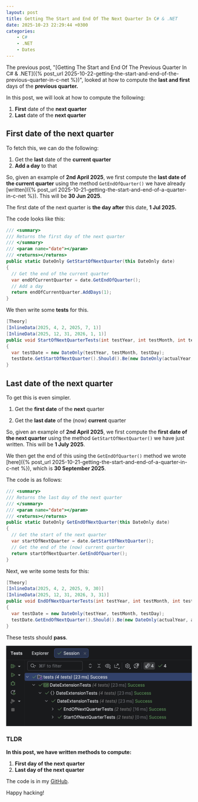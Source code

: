 ```yaml
---
layout: post
title: Getting The Start and End Of The Next Quarter In C# & .NET
date: 2025-10-23 22:29:44 +0300
categories:
    - C#
    - .NET
    - Dates
---
```


The previous post, "[Getting The Start and End Of The Previous Quarter In C# & .NET]({% post_url 2025-10-22-getting-the-start-and-end-of-the-previous-quarter-in-c-net %})", looked at how to compute the **last and first** days of the **previous quarter.**

In this post, we will look at how to compute the following:

1. **First** date of the **next quarter**
2. **Last** date of the **next quarter**

## First date of the next quarter

To fetch this, we can do the following:

1. Get the **last** date of the **current quarter**
2. **Add a day** to that

So, given an example of **2nd April 2025**, we first compute the **last date of the current quarter** using the method `GetEndOfQuarter()` we have already [written]({% post_url 2025-10-21-getting-the-start-and-end-of-a-quarter-in-c-net %}). This will be **30 Jun 2025**.

The first date of the next quarter is **the day after** this date, **1 Jul 2025.**

The code looks like this:

```c#
/// <summary>
/// Returns the first day of the next quarter
/// </summary>
/// <param name="date"></param>
/// <returns></returns>
public static DateOnly GetStartOfNextQuarter(this DateOnly date)
{
  // Get the end of the current quarter
  var endOfCurrentQuarter = date.GetEndOfQuarter();
  // Add a day
  return endOfCurrentQuarter.AddDays(1);
}
```

We then write some **tests** for this.

```c#
[Theory]
[InlineData(2025, 4, 2, 2025, 7, 1)]
[InlineData(2025, 12, 31, 2026, 1, 1)]
public void StartOfNextQuarterTests(int testYear, int testMonth, int testDay, int actualYear, int actualMonth, int actualDay)
{
  var testDate = new DateOnly(testYear, testMonth, testDay);
  testDate.GetStartOfNextQuarter().Should().Be(new DateOnly(actualYear, actualMonth, actualDay));
}
```

## Last date of the next quarter

To get this is even simpler.

1. Get the **first date** of the **next** quarter

2. Get the **last date** of the (now) **current** quarter 


So, given an example of **2nd April 2025**, we first compute the **first date of the next quarter** using the method `GetStartOfNextQuarter()` we have just written. This will be **1 July 2025**.

We then get the end of this using the `GetEndOfQuarter()` method we wrote [here]({% post_url 2025-10-21-getting-the-start-and-end-of-a-quarter-in-c-net %}), which is **30 September 2025**.

The code is as follows:

```c#
/// <summary>
/// Returns the last day of the next quarter
/// </summary>
/// <param name="date"></param>
/// <returns></returns>
public static DateOnly GetEndOfNextQuarter(this DateOnly date)
{
  // Get the start of the next quarter
  var startOfNextQuarter = date.GetStartOfNextQuarter();
  // Get the end of the (now) current quarter
  return startOfNextQuarter.GetEndOfQuarter();
}
```

Next, we write some tests for this:

```c#
[Theory]
[InlineData(2025, 4, 2, 2025, 9, 30)]
[InlineData(2025, 12, 31, 2026, 3, 31)]
public void EndOfNextQuarterTests(int testYear, int testMonth, int testDay, int actualYear, int actualMonth, int actualDay)
{
  var testDate = new DateOnly(testYear, testMonth, testDay);
  testDate.GetEndOfNextQuarter().Should().Be(new DateOnly(actualYear, actualMonth, actualDay));
}
```

These tests should **pass**.

![nextquartertests](../images/2025/10/nextquartertests.png)

### TLDR

**In this post, we have written methods to compute:**

1. **First day of the next quarter**
2. **Last day of the next quarter**

The code is in my [GitHub](https://github.com/conradakunga/BlogCode/tree/master/2025-10-23%20-%20DateExtensions).

Happy hacking!
